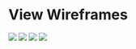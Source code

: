 # View Wireframes

![](https://dl.dropbox.com/s/rh5xfp5rtz06gc8/20150406_083515.jpg)
![](https://dl.dropbox.com/s/vrr27a5o9k5k4a6/0150406_083537.jpg)
![](https://dl.dropbox.com/s/q0h81m1idznldgc/20150406_083550.jpg)
![](https://dl.dropbox.com/s/o2miw4f2vcmi11z/20150406_083610.jpg)


